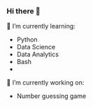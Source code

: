 ### Hi there 👋

🌱 I’m currently learning:
- Python
- Data Science
- Data Analytics
- Bash
- 
🔭 I’m currently working on:
- Number guessing game
           

<!--
**MarekO-Dev/MarekO-Dev** is a ✨ _special_ ✨ repository because its `README.md` (this file) appears on your GitHub profile.

Here are some ideas to get you started:

- 🔭 I’m currently working on ...

- 👯 I’m looking to collaborate on ...
- 🤔 I’m looking for help with ...
- 💬 Ask me about ...
- 📫 How to reach me: ...
- 😄 Pronouns: ...
- ⚡ Fun fact: ...
-->
